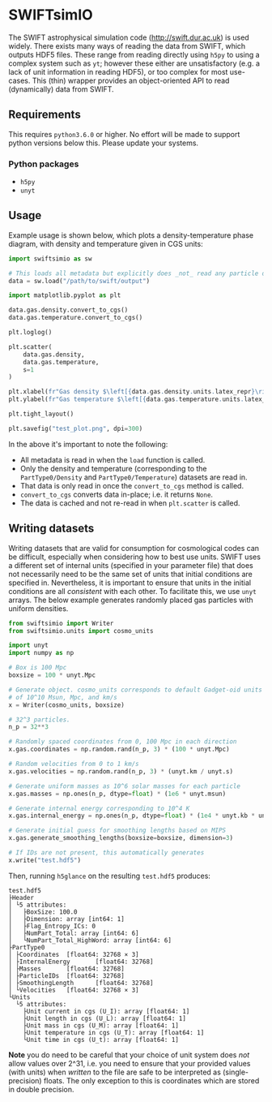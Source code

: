 SWIFTsimIO
==========

The SWIFT astrophysical simulation code (http://swift.dur.ac.uk) is used widely. There
exists many ways of reading the data from SWIFT, which outputs HDF5 files. These range
from reading directly using `h5py` to using a complex system such as `yt`; however these
either are unsatisfactory (e.g. a lack of unit information in reading HDF5), or too
complex for most use-cases. This (thin) wrapper provides an object-oriented API to read
(dynamically) data from SWIFT.


Requirements
------------

This requires `python3.6.0` or higher. No effort will be made to support python versions
below this. Please update your systems.

### Python packages

+ `h5py`
+ `unyt`


Usage
-----

Example usage is shown below, which plots a density-temperature phase
diagram, with density and temperature given in CGS units:

```python
import swiftsimio as sw

# This loads all metadata but explicitly does _not_ read any particle data yet
data = sw.load("/path/to/swift/output")

import matplotlib.pyplot as plt

data.gas.density.convert_to_cgs()
data.gas.temperature.convert_to_cgs()

plt.loglog()

plt.scatter(
    data.gas.density,
    data.gas.temperature,
    s=1
)

plt.xlabel(fr"Gas density $\left[{data.gas.density.units.latex_repr}\right]$")
plt.ylabel(fr"Gas temperature $\left[{data.gas.temperature.units.latex_repr}\right]$")

plt.tight_layout()

plt.savefig("test_plot.png", dpi=300)
```

In the above it's important to note the following:

+ All metadata is read in when the `load` function is called.
+ Only the density and temperature (corresponding to the `PartType0/Density` and
  `PartType0/Temperature`) datasets are read in.
+ That data is only read in once the `convert_to_cgs` method is called.
+ `convert_to_cgs` converts data in-place; i.e. it returns `None`.
+ The data is cached and not re-read in when `plt.scatter` is called.


Writing datasets
----------------

Writing datasets that are valid for consumption for cosmological codes can be
difficult, especially when considering how to best use units. SWIFT uses a different
set of internal units (specified in your parameter file) that does not necessarily need
to be the same set of units that initial conditions are specified in. Nevertheless,
it is important to ensure that units in the initial conditions are all _consistent_
with each other. To facilitate this, we use `unyt` arrays. The below example generates
randomly placed gas particles with uniform densities.

```python
from swiftsimio import Writer
from swiftsimio.units import cosmo_units

import unyt
import numpy as np

# Box is 100 Mpc
boxsize = 100 * unyt.Mpc

# Generate object. cosmo_units corresponds to default Gadget-oid units
# of 10^10 Msun, Mpc, and km/s
x = Writer(cosmo_units, boxsize)

# 32^3 particles.
n_p = 32**3

# Randomly spaced coordinates from 0, 100 Mpc in each direction
x.gas.coordinates = np.random.rand(n_p, 3) * (100 * unyt.Mpc)

# Random velocities from 0 to 1 km/s
x.gas.velocities = np.random.rand(n_p, 3) * (unyt.km / unyt.s)

# Generate uniform masses as 10^6 solar masses for each particle
x.gas.masses = np.ones(n_p, dtype=float) * (1e6 * unyt.msun)

# Generate internal energy corresponding to 10^4 K
x.gas.internal_energy = np.ones(n_p, dtype=float) * (1e4 * unyt.kb * unyt.K) / (1e6 * unyt.msun)

# Generate initial guess for smoothing lengths based on MIPS
x.gas.generate_smoothing_lengths(boxsize=boxsize, dimension=3)

# If IDs are not present, this automatically generates    
x.write("test.hdf5")
```

Then, running `h5glance` on the resulting `test.hdf5` produces:
```
test.hdf5
├Header
│ └5 attributes:
│   ├BoxSize: 100.0
│   ├Dimension: array [int64: 1]
│   ├Flag_Entropy_ICs: 0
│   ├NumPart_Total: array [int64: 6]
│   └NumPart_Total_HighWord: array [int64: 6]
├PartType0
│ ├Coordinates  [float64: 32768 × 3]
│ ├InternalEnergy       [float64: 32768]
│ ├Masses       [float64: 32768]
│ ├ParticleIDs  [float64: 32768]
│ ├SmoothingLength      [float64: 32768]
│ └Velocities   [float64: 32768 × 3]
└Units
  └5 attributes:
    ├Unit current in cgs (U_I): array [float64: 1]
    ├Unit length in cgs (U_L): array [float64: 1]
    ├Unit mass in cgs (U_M): array [float64: 1]
    ├Unit temperature in cgs (U_T): array [float64: 1]
    └Unit time in cgs (U_t): array [float64: 1]
```

**Note** you do need to be careful that your choice of unit system does
_not_ allow values over 2^31, i.e. you need to ensure that your
provided values (with units) when _written_ to the file are safe to 
be interpreted as (single-precision) floats. The only exception to
this is coordinates which are stored in double precision.
